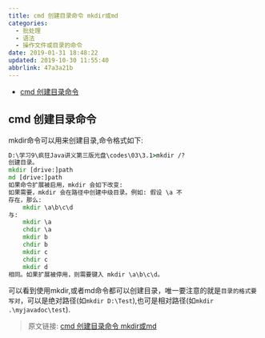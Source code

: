 ```yaml
---
title: cmd 创建目录命令 mkdir或md
categories: 
  - 批处理
  - 语法
  - 操作文件或目录的命令
date: 2019-01-31 18:48:22
updated: 2019-10-30 11:55:40
abbrlink: 47a3a21b
---
```

- [cmd 创建目录命令](/blog/html/47a3a21b/#cmd-创建目录命令)

<!--more-->
<script src="https://cdn.bootcss.com/jquery/3.4.0/jquery.slim.min.js"></script>
<script>$(document).ready(function () {$(".post-body > ul:nth-child(1)").hide();});</script>

<!--end-->
## cmd 创建目录命令 ##
mkdir命令可以用来创建目录,命令格式如下:
```cmd
D:\学习9\疯狂Java讲义第三版光盘\codes\03\3.1>mkdir /?
创建目录。
mkdir [drive:]path
md [drive:]path
如果命令扩展被启用，mkdir 会如下改变:
如果需要，mkdir 会在路径中创建中级目录。例如: 假设 \a 不
存在，那么:
    mkdir \a\b\c\d
与:
    mkdir \a
    chdir \a
    mkdir b
    chdir b
    mkdir c
    chdir c
    mkdir d
相同。如果扩展被停用，则需要键入 mkdir \a\b\c\d。
```
可以看到使用mkdir,或者md命令都可以创建目录，唯一要注意的就是`目录的格式要写对`，可以是绝对路径(如`mkdir D:\Test`),也可是相对路径(如`mkdir .\myjavadoc\test`).

>原文链接: [cmd 创建目录命令 mkdir或md](https://lanlan2017.github.io/blog/47a3a21b/)